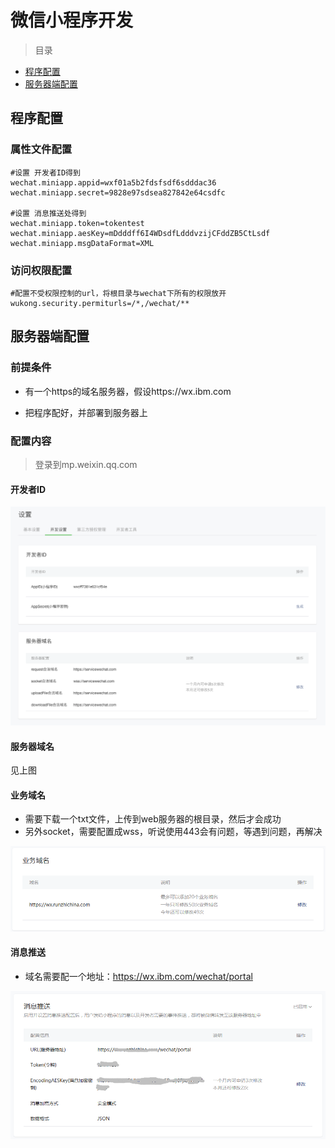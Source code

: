 # 微信小程序开发


> 目录



* [程序配置](#程序配置)
* [服务器端配置](#服务器端配置)


## 程序配置

### 属性文件配置

```properties
#设置 开发者ID得到
wechat.miniapp.appid=wxf01a5b2fdsfsdf6sdddac36
wechat.miniapp.secret=9828e97sdsea827842e64csdfc

#设置 消息推送处得到
wechat.miniapp.token=tokentest
wechat.miniapp.aesKey=mDdddff6I4WDsdfLdddvzijCFddZB5CtLsdf
wechat.miniapp.msgDataFormat=XML
```

### 访问权限配置

```properties
#配置不受权限控制的url，将根目录与wechat下所有的权限放开
wukong.security.permiturls=/*,/wechat/**
```




## 服务器端配置

### 前提条件

* 有一个https的域名服务器，假设https://wx.ibm.com

* 把程序配好，并部署到服务器上

### 配置内容

> 登录到mp.weixin.qq.com

#### 开发者ID

![alt](imgs/weixin_miniapp_appid.png)

#### 服务器域名

见上图

#### 业务域名

* 需要下载一个txt文件，上传到web服务器的根目录，然后才会成功
* 另外socket，需要配置成wss，听说使用443会有问题，等遇到问题，再解决

![alt](imgs/weixin_miniapp_domain.png)


#### 消息推送

* 域名需要配一个地址：https://wx.ibm.com/wechat/portal

![alt](imgs/weixin_miniapp_message.png)
